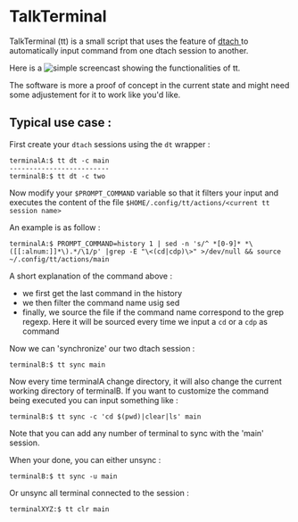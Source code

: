 # TalkTerminal

TalkTerminal (tt) is a small script that uses the feature of [ dtach ]( https://github.com/crigler/dtach ) to automatically input command from one dtach session to another.

Here is a ![simple screencast](./talkTerminal.gif) showing the functionalities of tt.

The software is more a proof of concept in the current state and might need some adjustement for it to work like you'd like.

## Typical use case :

First create your `dtach` sessions using the `dt` wrapper :

```
terminalA:$ tt dt -c main
-------------------------
terminalB:$ tt dt -c two
```

Now modify your `$PROMPT_COMMAND` variable so that it filters your input and executes the content of the file `$HOME/.config/tt/actions/<current tt session name>`

An example is as follow :

```
terminalA:$ PROMPT_COMMAND=history 1 | sed -n 's/^ *[0-9]* *\([[:alnum:]]*\).*/\1/p' |grep -E "\<(cd|cdp)\>" >/dev/null && source ~/.config/tt/actions/main
```

A short explanation of the command above :
* we first get the last command in the history
* we then filter the command name usig sed
* finally, we source the file if the command name correspond to the grep regexp. Here it will be sourced every time we input a `cd` or a `cdp` as command

Now we can 'synchronize' our two dtach session :

```
terminalB:$ tt sync main
```

Now every time terminalA change directory, it will also change the current working directory of terminalB.
If you want to customize the command being executed you can input something like :

```
terminalB:$ tt sync -c 'cd $(pwd)|clear|ls' main
```
Note that you can add any number of terminal to sync with the 'main' session.

When your done, you can either unsync :

```
terminalB:$ tt sync -u main
```

Or unsync all terminal connected to the session :

```
terminalXYZ:$ tt clr main
```
